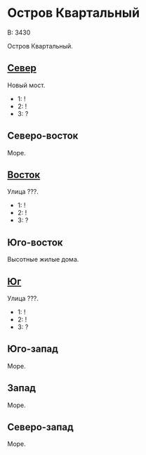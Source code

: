 # Остров Квартальный

В:  3430

Остров Квартальный.

## [Север](./530160.md)

Новый мост.

* 1:    !
* 2:    !
* 3:    ?

## Северо-восток

Море.

## [Восток](./540170.md)

Улица ???.

* 1:    !
* 2:    !
* 3:    ?

## Юго-восток

Высотные жилые дома.

## [Юг](./530180.md)

Улица ???.

* 1:    !
* 2:    !
* 3:    ?

## Юго-запад

Море.

## Запад

Море.

## Северо-запад

Море.

